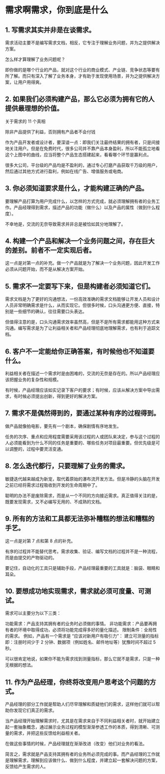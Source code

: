 # 需求啊需求，你到底是什么

## 1. 写需求其实并非是在谈需求。

需求活动主要不是编写需求文档，相反，它专注于理解业务问题，并为之提供解决方案。

怎么样才算理解了业务问题呢？

即你做的是哪个行业的产品，就对这个行业的商业模式、产业链、竞争状态等要有所了解。而只有深入了解了业务本身，才有助于发现使用场景，并为之提供解决方案，让用户用得爽。

## 2. 如果我们必须构建产品，那么它必须为拥有它的人提供最理想的价值。

关于需求的 11 个真相

除非产品提供了利益，否则拥有产品者不会付钱

作为产品开发者或设计者，要深谙一点：即我们关注最终结果的拥有者，只是间接地关注用户。但是在免费时代，很多公司并不靠产品本身盈利，所以不能孤立地看这个上图中的曲线，应当将整个产品生态搭建起来，看看哪个环节是赢利点。

很多大公司，平台级的产品均是不盈利的，通过专心打磨产品获取千万级的用户，然后通过其他方式进行盈利，例如在线广告、增值服务或电商。

## 3. 你必须知道要求是什么，才能构建正确的产品。

要理解产品打算为用户完成什么，以怎样的方式完成，就必须理解拥有者的业务工作。产品经理得到需求，描述产品的功能（做什么）以及产品的属性（做到什么程度）。

不幸地是，交流的无奈导致需求并非总是被恰如其分地理解了。

## 4. 构建一个产品和解决一个业务问题之间，存在巨大的差别。前者不一定实现后者。

这一点是对第一点的补充。做一个产品就是为了解决一个业务问题，因此开发工作必须从问题开始，而不是从解决方案开始。

## 5. 需求不一定要写下来，但是构建者必须知道它们。

需求文档是为了更好的沟通想法，一份高效准确的需求文档能够让开发人员和设计人员非常明确需求是什么，从而实现它。但很多时候，口头沟通更方便、直接，特别是一些细节的确认，往往需要口头表达。

但值得注意的是，口头沟通需求效率虽然高，但是不是所有需求都能用这种方式来沟通。编写需求是为了让利益相关者和产品经理彻底地理解需求，也有利于追踪文档。

## 6. 客户不一定能给你正确答案，有时候他也不知道要什么。

利益相关者在描述一个需求时是由困难的，交流的无奈是存在的。所以产品经理应该把握业务的复杂性和规模。

有时候，产品经理应该如实记录下客户的要求；有时候，应该从解决方案中导出需求，有时候必须提出创新，得到更好的解决方案。

## 7. 需求不是偶然得到的，要通过某种有序的过程得到。

做产品就像拍电影，要先有一个剧本，确保剧情有序地发生。

任务的次序、重点和应用程度需要采用该过程的人或团队来决定，参与这个过程的人必须能看到为什么不同的任务是重要的、哪些任务对项目最重要。但优先级是可以调整的，过程中要灵活变通。

## 8. 怎么迭代都行，只要理解了业务的需求。

敏捷迭代越来越成为新宠，取代着原始的瀑布流开发方法。但是冷静的头脑在开发之前已经将需求过程吸收到开发的生命周期中了。

聪明的办法不是废除需求，而是从一个不同的方向接近需求。真正值得关注的是，既要发现需求，又不必编写无用的、不成熟的文档。

## 9. 所有的方法和工具都无法弥补糟糕的想法和糟糕的手艺。

这一点是对第 7 点和第 8 点的补充。

有序的过程并不能替代思考。需求收集、验证、编写文档的过程并不是一种流程，而是由提交的产物驱动的。

要记住，自动化的工具只是辅助手段，产品经理最重要的工具就是：脑袋、眼睛和耳朵。

## 10. 要想成功地实现需求，需求就必须可度量、可测试。

需求可以主要分为以下三类：

功能需求：产品支持其拥有者的业务时必须做的事情。
非功能需求：产品要再拥有者的环境中取得成功，必须将功能完成得多好的量化描述。
限制条件：全局性的需求。
例如，产品有一个需求是 “应该对新用户有吸引力”：
建立可测量的指标即：注册时间少于 2 分钟、数据项（例如姓名、邮件地址等）犹豫时间不超过 5 秒。

可以很肯定地说，如果你不能为需求找到测量指标，那么它就不是需求，只是一种无根据的想法。

## 11. 作为产品经理，你终将改变用户思考这个问题的方式。

产品经理的部分工作就是帮助人们尽早理解和质疑他们的需求，这样他们就可以帮助你发现它们真正的需求。

当产品经理开始理解需求时，尤其是在需求来自于不同利益相关者时，就开始建立起一套抽象概念，通过展示业务过程的模型渐渐参透工作的本质，得到清晰、可测量的需求，并把这些反馈给利益相关者。

在做这些事情的时候，产品经理就在渐渐改进（改变）他们对业务的看法。

简言之，需求就是产品支持其拥有者的业务所必须完成的事。而产品经理的工作就是理解需求，理解到应该做什么、做到什么程度，并建立起一套解决问题的方案，反馈给产生需求的人。